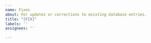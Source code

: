 ```yaml
---
name: Fixes
about: For updates or corrections to existing database entries.
title: "[FIX]"
labels: ''
assignees: ''

---
```



